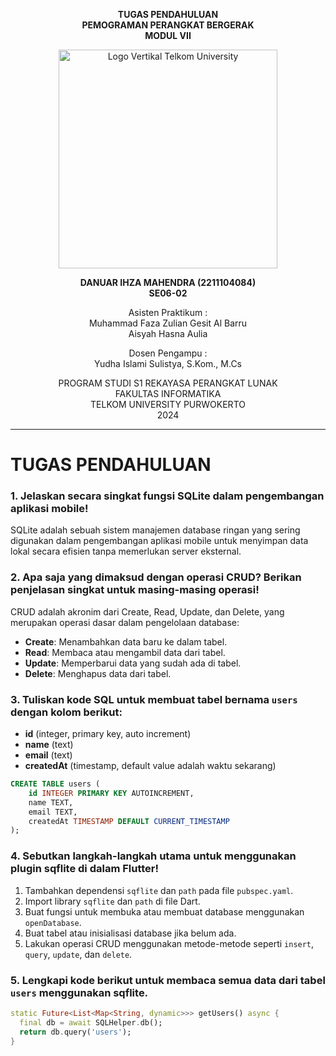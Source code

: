 <div align="center">

**TUGAS PENDAHULUAN** <br>
**PEMOGRAMAN PERANGKAT BERGERAK** <br>
**MODUL VII** <br>

<img src="https://github.com/user-attachments/assets/637271ab-0240-4561-a7a6-04cb1169f636" alt="Logo Vertikal Telkom University" width="350"/>

**DANUAR IHZA MAHENDRA (2211104084)**  
**SE06-02**

Asisten Praktikum :  
Muhammad Faza Zulian Gesit Al Barru  
Aisyah Hasna Aulia

Dosen Pengampu :  
Yudha Islami Sulistya, S.Kom., M.Cs

PROGRAM STUDI S1 REKAYASA PERANGKAT LUNAK  
FAKULTAS INFORMATIKA  
TELKOM UNIVERSITY PURWOKERTO  
2024

</div>

---

# TUGAS PENDAHULUAN

### 1. Jelaskan secara singkat fungsi SQLite dalam pengembangan aplikasi mobile!
SQLite adalah sebuah sistem manajemen database ringan yang sering digunakan dalam pengembangan aplikasi mobile untuk menyimpan data lokal secara efisien tanpa memerlukan server eksternal.

### 2. Apa saja yang dimaksud dengan operasi CRUD? Berikan penjelasan singkat untuk masing-masing operasi!
CRUD adalah akronim dari Create, Read, Update, dan Delete, yang merupakan operasi dasar dalam pengelolaan database:
- **Create**: Menambahkan data baru ke dalam tabel.
- **Read**: Membaca atau mengambil data dari tabel.
- **Update**: Memperbarui data yang sudah ada di tabel.
- **Delete**: Menghapus data dari tabel.

### 3. Tuliskan kode SQL untuk membuat tabel bernama `users` dengan kolom berikut:
- **id** (integer, primary key, auto increment)
- **name** (text)
- **email** (text)
- **createdAt** (timestamp, default value adalah waktu sekarang)

```sql
CREATE TABLE users (
    id INTEGER PRIMARY KEY AUTOINCREMENT,
    name TEXT,
    email TEXT,
    createdAt TIMESTAMP DEFAULT CURRENT_TIMESTAMP
);
```

### 4. Sebutkan langkah-langkah utama untuk menggunakan plugin sqflite di dalam Flutter!
1. Tambahkan dependensi `sqflite` dan `path` pada file `pubspec.yaml`.
2. Import library `sqflite` dan `path` di file Dart.
3. Buat fungsi untuk membuka atau membuat database menggunakan `openDatabase`.
4. Buat tabel atau inisialisasi database jika belum ada.
5. Lakukan operasi CRUD menggunakan metode-metode seperti `insert`, `query`, `update`, dan `delete`.

### 5. Lengkapi kode berikut untuk membaca semua data dari tabel `users` menggunakan sqflite.

```dart
static Future<List<Map<String, dynamic>>> getUsers() async {
  final db = await SQLHelper.db();
  return db.query('users');
}
```


